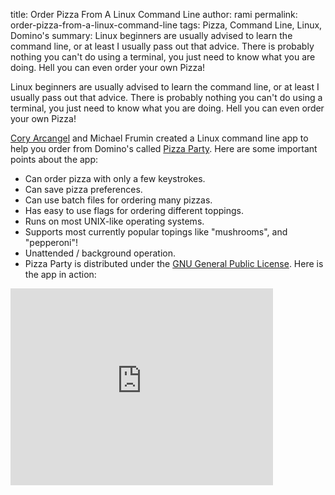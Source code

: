 title: Order Pizza From A Linux Command Line
author: rami
permalink: order-pizza-from-a-linux-command-line
tags: Pizza, Command Line, Linux, Domino's
summary: Linux beginners are usually advised to learn the command line, or at least I usually pass out that advice. There is probably nothing you can't do using a terminal, you just need to know what you are doing. Hell you can even order your own Pizza!

Linux beginners are usually advised to learn the command line, or at least I usually pass out that advice. There is probably nothing you can't do using a terminal, you just need to know what you are doing. Hell you can even order your own Pizza!

[Cory Arcangel](http://www.beigerecords.com/cory/) and Michael Frumin created a Linux command line app to help you order from Domino's called [Pizza Party](http://www.beigerecords.com/cory/pizza_party/). Here are some important points about the app:

* Can order pizza with only a few keystrokes.
* Can save pizza preferences.
* Can use batch files for ordering many pizzas.
* Has easy to use flags for ordering different toppings.
* Runs on most UNIX-like operating systems.
* Supports most currently popular topings like "mushrooms", and "pepperoni"!
* Unattended / background operation.
* Pizza Party is distributed under the [GNU General Public License](http://www.gnu.org/copyleft/gpl.html).
Here is the app in action:

<iframe width="420" height="315" src="https://www.youtube.com/embed/x7pPajOvQGo" frameborder="0" allowfullscreen></iframe>
